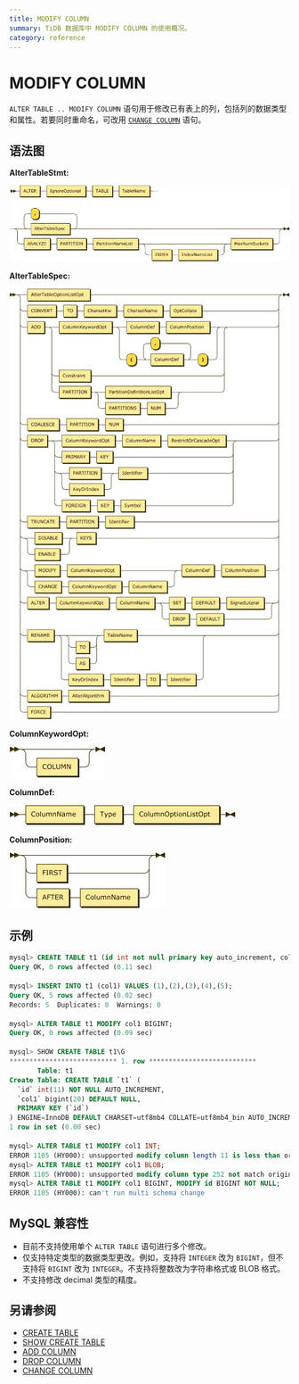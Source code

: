 ```yaml
---
title: MODIFY COLUMN
summary: TiDB 数据库中 MODIFY COLUMN 的使用概况。
category: reference
---
```


# MODIFY COLUMN

`ALTER TABLE .. MODIFY COLUMN` 语句用于修改已有表上的列，包括列的数据类型和属性。若要同时重命名，可改用 [`CHANGE COLUMN`](/reference/sql/statements/change-column.md) 语句。

## 语法图

**AlterTableStmt:**

![AlterTableStmt](/media/sqlgram/AlterTableStmt.png)

**AlterTableSpec:**

![AlterTableSpec](/media/sqlgram/AlterTableSpec.png)

**ColumnKeywordOpt:**

![ColumnKeywordOpt](/media/sqlgram/ColumnKeywordOpt.png)

**ColumnDef:**

![ColumnDef](/media/sqlgram/ColumnDef.png)

**ColumnPosition:**

![ColumnPosition](/media/sqlgram/ColumnPosition.png)

## 示例

```sql
mysql> CREATE TABLE t1 (id int not null primary key auto_increment, col1 INT);
Query OK, 0 rows affected (0.11 sec)

mysql> INSERT INTO t1 (col1) VALUES (1),(2),(3),(4),(5);
Query OK, 5 rows affected (0.02 sec)
Records: 5  Duplicates: 0  Warnings: 0

mysql> ALTER TABLE t1 MODIFY col1 BIGINT;
Query OK, 0 rows affected (0.09 sec)

mysql> SHOW CREATE TABLE t1\G
*************************** 1. row ***************************
       Table: t1
Create Table: CREATE TABLE `t1` (
  `id` int(11) NOT NULL AUTO_INCREMENT,
  `col1` bigint(20) DEFAULT NULL,
  PRIMARY KEY (`id`)
) ENGINE=InnoDB DEFAULT CHARSET=utf8mb4 COLLATE=utf8mb4_bin AUTO_INCREMENT=30001
1 row in set (0.00 sec)

mysql> ALTER TABLE t1 MODIFY col1 INT;
ERROR 1105 (HY000): unsupported modify column length 11 is less than origin 20
mysql> ALTER TABLE t1 MODIFY col1 BLOB;
ERROR 1105 (HY000): unsupported modify column type 252 not match origin 8
mysql> ALTER TABLE t1 MODIFY col1 BIGINT, MODIFY id BIGINT NOT NULL;
ERROR 1105 (HY000): can't run multi schema change
```

## MySQL 兼容性

* 目前不支持使用单个 `ALTER TABLE` 语句进行多个修改。
* 仅支持特定类型的数据类型更改。例如，支持将 `INTEGER` 改为 `BIGINT`，但不支持将 `BIGINT` 改为 `INTEGER`。不支持将整数改为字符串格式或 BLOB 格式。
* 不支持修改 decimal 类型的精度。

## 另请参阅

* [CREATE TABLE](/reference/sql/statements/create-table.md)
* [SHOW CREATE TABLE](/reference/sql/statements/show-create-table.md)
* [ADD COLUMN](/reference/sql/statements/add-column.md)
* [DROP COLUMN](/reference/sql/statements/drop-column.md)
* [CHANGE COLUMN](/reference/sql/statements/change-column.md)